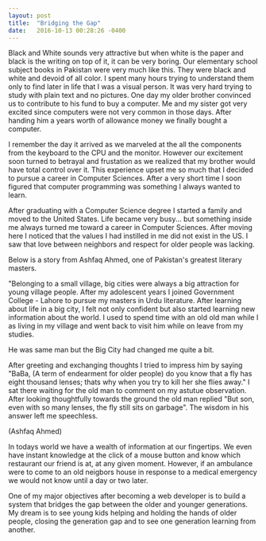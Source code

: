 ```yaml
---
layout: post
title:  "Bridging the Gap"
date:   2016-10-13 00:28:26 -0400
---
```


Black and White sounds very attractive but when white is the paper and black is the writing on top of it, it can be very boring. Our elementary school subject books in Pakistan were very much like this. They were black and white and devoid of all color. I spent many hours trying to understand them only to find later in life that I was a visual person. It was very hard trying to study with plain text and no pictures. One day my older brother convinced us to contribute to his fund to buy a computer. Me and my sister got very excited since computers were not very common in those days. After handing him a years worth of allowance money we finally bought a computer. 

I remember the day it arrived as we marveled at the all the components from the keyboard to the CPU and the monitor. However our excitement soon turned to betrayal and frustation as we realized that my brother would have total control over it. This experience upset me so much that I decided to pursue a career in Computer Sciences. After a very short time I soon figured that computer programming was something I always wanted to learn. 

After graduating with a Computer Science degree I started a family and moved to the United States. Life became very busy... but something inside me always turned me toward a career in Computer Sciences. After moving here I noticed that the values I had instilled in me did not exist in the US. I saw that love between neighbors and respect for older people was lacking. 

Below is a story from Ashfaq Ahmed, one of Pakistan's greatest literary masters.

"Belonging to a small village, big cities were always a big attraction for young village people. After my adolescent years I joined Government College - Lahore to pursue my masters in Urdu literature. After learning about life in a big city, I felt not only confident but also started learning new information about the world. I used to spend time with an old old man while I as living in my village and went back to visit him while on leave from my studies. 

He was same man but the Big City had changed me quite a bit. 

After greeting and exchanging thoughts I tried to impress him by saying "BaBa, (A term of endearment for older people) do you know that a fly has eight thousand lenses; thats why when you try to kill her she flies away." I sat there waiting for the old man to comment on my astutue observation. After looking thoughtfully towards the ground the old man replied "But son, even with so many lenses, the fly still sits on garbage". The wisdom in his answer left me speechless.

(Ashfaq Ahmed)

In todays world we have a wealth of information at our fingertips. We even have instant knowledge at the click of a mouse button and know which restaurant our friend is at, at any given moment. However, if an ambulance were to come to an old neigbors house in response to a medical emergency we would not know until a day or two later.

One of my major objectives after becoming a web developer is to build a system that bridges the gap between the older and younger generations. My dream is to see young kids helping and holding the hands of older people, closing the generation gap and to see one generation learning from another. 
 




